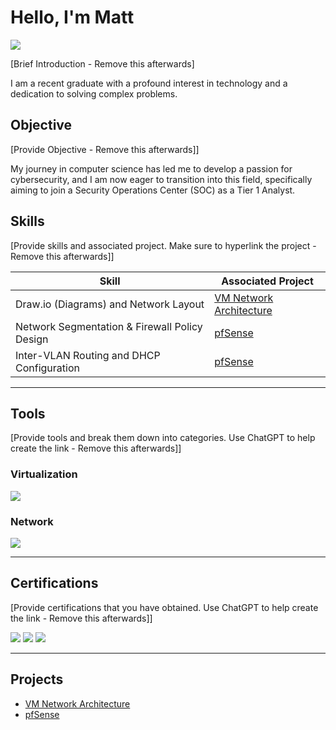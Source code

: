 # Hello, I'm Matt
<a href="https://www.linkedin.com/in/matt-starega/"><img src="https://img.shields.io/badge/-LinkedIn-0072b1?&style=for-the-badge&logo=linkedin&logoColor=white" /></a>

[Brief Introduction - Remove this afterwards]

I am a recent graduate with a profound interest in technology and a dedication to solving complex problems.

## Objective
[Provide Objective - Remove this afterwards]]

My journey in computer science has led me to develop a passion for cybersecurity, and I am now eager to transition into this field, specifically aiming to join a Security Operations Center (SOC) as a Tier 1 Analyst.

## Skills
[Provide skills and associated project. Make sure to hyperlink the project - Remove this afterwards]]

| Skill                                         | Associated Project         |
|-----------------------------------------------|----------------------------|
| Draw.io (Diagrams) and Network Layout         | <a href="https://github.com/mstarLabs/VM-Network-Architecture">VM Network Architecture</a>|
| Network Segmentation & Firewall Policy Design | <a href="https://github.com/mstarLabs/pfSense">pfSense</a> |
| Inter-VLAN Routing and DHCP Configuration     | <a href="https://github.com/mstarLabs/pfSense">pfSense</a> |

---

## Tools
[Provide tools and break them down into categories. Use ChatGPT to help create the link - Remove this afterwards]]

### Virtualization
<div>
    <img src="https://img.shields.io/badge/-VirtualBox-183A61?&style=for-the-badge&logo=virtualbox&logoColor=white" />
</div>

### Network
<div>
    <img src="https://img.shields.io/badge/-pfSense-22314E?&style=for-the-badge&logo=pfSense&logoColor=white" />
</div>


---

## Certifications
[Provide certifications that you have obtained. Use ChatGPT to help create the link - Remove this afterwards]]
<div>
    <img src="https://img.shields.io/badge/-A%2B-4D4D4D?&style=for-the-badge&logo=CompTIA&logoColor=white" />
    <img src="https://img.shields.io/badge/-Network%2B-007ACC?&style=for-the-badge&logo=CompTIA&logoColor=white" />
    <img src="https://img.shields.io/badge/-Security%2B-FF0000?&style=for-the-badge&logo=CompTIA&logoColor=white" />
</div>


---

## Projects
- <a href="https://github.com/mstarLabs/VM-Network-Architecture">VM Network Architecture</a>
- <a href="https://github.com/mstarLabs/pfSense">pfSense</a>
